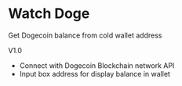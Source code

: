 # Watch Doge

Get Dogecoin balance from cold wallet address

V1.0
 - Connect with Dogecoin Blockchain network API
 - Input box address for display balance in wallet
